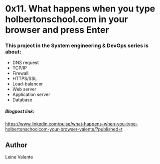 # 0x11. What happens when you type holbertonschool.com in your browser and press Enter

### This project in the System engineering & DevOps series is about:

 * DNS request
 * TCP/IP
 * Firewall
 * HTTPS/SSL
 * Load-balancer
 * Web server
 * Application server
 * Database

##### Blogpost link:
https://www.linkedin.com/pulse/what-happens-when-you-type-holbertonschoolcom-your-browser-valente/?published=t

## Author
Leine Valente